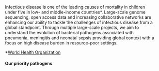 Infectious disease is one of the leading causes of mortality in children under five in low- and middle-income countries*. Large-scale genome sequencing, open access data and increasing collaborative networks are enhancing our ability to tackle the challenges of infectious disease from a global standpoint. Through multiple large-scale projects, we aim to understand the evolution of bacterial pathogens associated with pneumonia, meningitis and neonatal sepsis providing global context with a focus on high disease burden in resource-poor settings.

*[World Health Organization](https://www.who.int/data/gho/data/indicators/indicator-details/GHO/under-five-mortality-rate-%28probability-of-dying-by-age-5-per-1000-live-births%29)


#### Our priority pathogens
